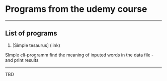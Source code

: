 # Programs from the udemy course
____


## List of programs 

1. [Simple tesaurus] (link)

SImple cli-programm find the meaning of inputed words in the data file - and print results
____

TBD
